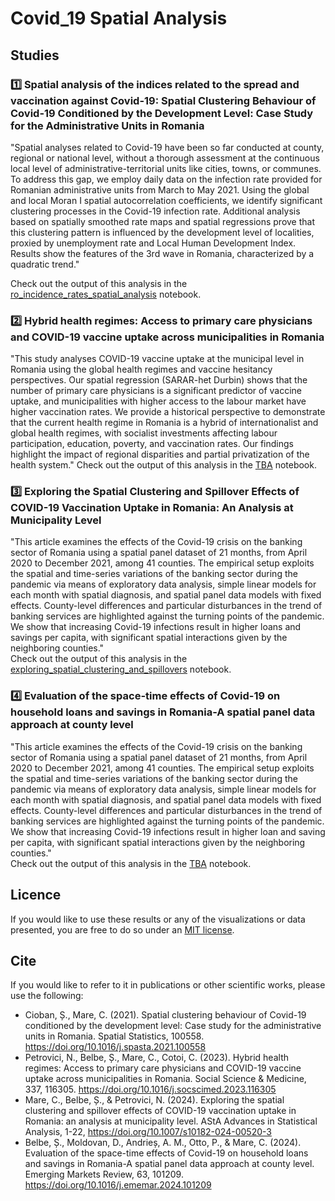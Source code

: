 # Covid_19 Spatial Analysis 

## Studies  
### :one: Spatial analysis of the indices related to the spread and vaccination against Covid-19: Spatial Clustering Behaviour of Covid-19 Conditioned by the Development Level: Case Study for the Administrative Units in Romania  
"Spatial analyses related to Covid-19 have been so far conducted at county, regional or national level, without a thorough assessment at the continuous local level of administrative-territorial units like cities, towns, or communes. To address this gap, we employ daily data on the infection rate provided for Romanian administrative units from March to May 2021. Using the global and local Moran I spatial autocorrelation coefficients, we identify significant clustering processes in the Covid-19 infection rate. Additional analysis based on spatially smoothed rate maps and spatial regressions prove that this clustering pattern is influenced by the development level of localities, proxied by unemployment rate and Local Human Development Index. Results show the features of the 3rd wave in Romania, characterized by a quadratic trend."  

Check out the output of this analysis in the [ro_incidence_rates_spatial_analysis](blob/main/ro_incidence_rates_spatial_analysis.ipynb) notebook.  

### :two: Hybrid health regimes: Access to primary care physicians and COVID-19 vaccine uptake across municipalities in Romania
"This study analyses COVID-19 vaccine uptake at the municipal level in Romania using the global health regimes and vaccine hesitancy perspectives. Our spatial regression (SARAR-het Durbin) shows that the number of primary care physicians is a significant predictor of vaccine uptake, and municipalities with higher access to the labour market have higher vaccination rates. We provide a historical perspective to demonstrate that the current health regime in Romania is a hybrid of internationalist and global health regimes, with socialist investments affecting labour participation, education, poverty, and vaccination rates. Our findings highlight the impact of regional disparities and partial privatization of the health system."
Check out the output of this analysis in the [TBA](blob/main/TBA) notebook.  

### :three: Exploring the Spatial Clustering and Spillover Effects of COVID-19 Vaccination Uptake in Romania: An Analysis at Municipality Level  
"This article examines the effects of the Covid-19 crisis on the banking sector of Romania using a spatial panel dataset of 21 months, from April 2020 to December 2021, among 41 counties. The empirical setup exploits the spatial and time-series variations of the banking sector during the pandemic via means of exploratory data analysis, simple linear models for each month with spatial diagnosis, and spatial panel data models with fixed effects. County-level differences and particular disturbances in the trend of banking services are highlighted against the turning points of the pandemic. We show that increasing Covid-19 infections result in higher loans and savings per capita, with significant spatial interactions given by the neighboring counties."  
Check out the output of this analysis in the [exploring_spatial_clustering_and_spillovers](blob/main/exploring_spatial_clustering_and_spillovers.Rmd) notebook.  

### :four: Evaluation of the space-time effects of Covid-19 on household loans and savings in Romania-A spatial panel data approach at county level  
"This article examines the effects of the Covid-19 crisis on the banking sector of Romania using a spatial panel dataset of 21 months, from April 2020 to December 2021, among 41 counties. The empirical setup exploits the spatial and time-series variations of the banking sector during the pandemic via means of exploratory data analysis, simple linear models for each month with spatial diagnosis, and spatial panel data models with fixed effects. County-level differences and particular disturbances in the trend of banking services are highlighted against the turning points of the pandemic. We show that increasing Covid-19 infections result in higher loan and saving per capita, with significant spatial interactions given by the neighboring counties."  
Check out the output of this analysis in the [TBA](blob/main/TBA) notebook.  

## Licence  
If you would like to use these results or any of the visualizations or data presented, you are free to do so under an [MIT license](blob/main/LICENSE). 

## Cite  
If you would like to refer to it in publications or other scientific works, please use the following:

* Cioban, Ș., Mare, C. (2021). Spatial clustering behaviour of Covid-19 conditioned by the development level: Case study for the administrative units in Romania. Spatial Statistics, 100558. https://doi.org/10.1016/j.spasta.2021.100558  
* Petrovici, N., Belbe, Ș., Mare, C., Cotoi, C. (2023). Hybrid health regimes: Access to primary care physicians and COVID-19 vaccine uptake across municipalities in Romania. Social Science & Medicine, 337, 116305. https://doi.org/10.1016/j.socscimed.2023.116305
* Mare, C., Belbe, Ș., & Petrovici, N. (2024). Exploring the spatial clustering and spillover effects of COVID-19 vaccination uptake in Romania: an analysis at municipality level. AStA Advances in Statistical Analysis, 1-22, https://doi.org/10.1007/s10182-024-00520-3  
* Belbe, Ș., Moldovan, D., Andrieș, A. M., Otto, P., & Mare, C. (2024). Evaluation of the space-time effects of Covid-19 on household loans and savings in Romania-A spatial panel data approach at county level. Emerging Markets Review, 63, 101209. https://doi.org/10.1016/j.ememar.2024.101209
